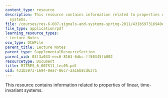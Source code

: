 ```yaml
---
content_type: resource
description: This resource contains information related to properties of linear, time-invariant
  systems.
file: /courses/res-6-007-signals-and-systems-spring-2011/431b597316940ea786c72a16b8cd6371_MITRES_6_007S11_lec05.pdf
file_type: application/pdf
learning_resource_types:
- Lecture Notes
ocw_type: OCWFile
parent_title: Lecture Notes
parent_type: SupplementalResourceSection
parent_uid: 03f3a033-eec6-8163-6dbc-ff50345fb002
resourcetype: Document
title: MITRES_6_007S11_lec05.pdf
uid: 431b5973-1694-0ea7-86c7-2a16b8cd6371
---
```

This resource contains information related to properties of linear, time-invariant systems.

